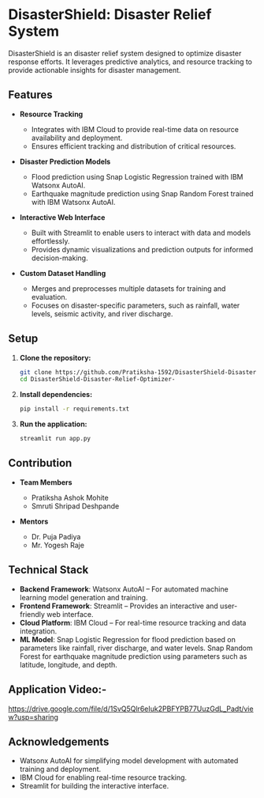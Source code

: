 # DisasterShield: Disaster Relief System

DisasterShield is an disaster relief system designed to optimize disaster response efforts. It leverages predictive analytics, and resource tracking to provide actionable insights for disaster management.

## Features

- **Resource Tracking**  
   - Integrates with IBM Cloud to provide real-time data on resource availability and deployment.
   - Ensures efficient tracking and distribution of critical resources.

- **Disaster Prediction Models**  
   - Flood prediction using Snap Logistic Regression trained with IBM Watsonx AutoAI.
   - Earthquake magnitude prediction using Snap Random Forest trained with IBM Watsonx AutoAI.

- **Interactive Web Interface**  
   - Built with Streamlit to enable users to interact with data and models effortlessly.
   - Provides dynamic visualizations and prediction outputs for informed decision-making.

- **Custom Dataset Handling**  
   - Merges and preprocesses multiple datasets for training and evaluation.
   - Focuses on disaster-specific parameters, such as rainfall, water levels, seismic activity, and river discharge.

## Setup

1. **Clone the repository:**
   ```bash
   git clone https://github.com/Pratiksha-1592/DisasterShield-Disaster-Relief-Optimizer-.git
   cd DisasterShield-Disaster-Relief-Optimizer-


2. **Install dependencies:**
   ```bash
   pip install -r requirements.txt

3. **Run the application:**
   ```bash
   streamlit run app.py

## Contribution

- **Team Members**  
   - Pratiksha Ashok Mohite
   - Smruti Shripad Deshpande
     
- **Mentors**  
   - Dr. Puja Padiya
   - Mr. Yogesh Raje
     
## Technical Stack

- **Backend Framework**: Watsonx AutoAI – For automated machine learning model generation and training.
- **Frontend Framework**: Streamlit – Provides an interactive and user-friendly web interface.
- **Cloud Platform**: IBM Cloud – For real-time resource tracking and data integration.
- **ML Model**: Snap Logistic Regression for flood prediction based on parameters like rainfall, river discharge, and water levels. Snap Random Forest for earthquake magnitude prediction using parameters such as latitude, longitude, and depth.

## Application Video:-
  https://drive.google.com/file/d/1SvQ5Qlr6eIuk2PBFYPB77UuzGdL_Padt/view?usp=sharing

## Acknowledgements

- Watsonx AutoAI for simplifying model development with automated training and deployment.
- IBM Cloud for enabling real-time resource tracking.
- Streamlit for building the interactive interface.
